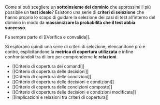 Come si può scegliere un **sottoinsieme del dominio** che approssimi il più possibile un **test ideale**?
Esistono una serie di **criteri di selezione** che hanno proprio lo scopo di guidare la selezione dei casi di test all’interno del dominio in modo da **massimizzare la probabilità che il test abbia successo**.

Fa sempre parte di [[Verifica e convalida]].

Si esplorano quindi una serie di criteri di selezione, elencandone pro e contro, esplicitandone la **metrica di copertura utilizzata** e infine confrontandoli tra di loro per comprenderne le **relazioni**.

- [[Criterio di copertura dei comandi]]
- [[Criterio di copertura delle decisioni]]
- [[Criterio di copertura delle condizioni]]
- [[Criterio di copertura delle decisioni e condizioni]]
- [[Criterio di copertura delle condizioni composte]]
- [[Criterio di copertura delle decisioni e condizioni modificate]]
- [[Implicazioni e relazioni tra criteri di copertura]]